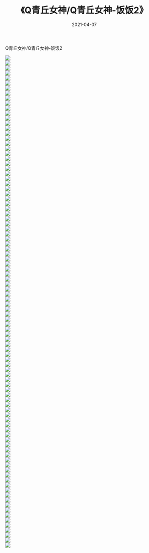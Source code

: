 ﻿---
layout: post
title:  《Q青丘女神/Q青丘女神-饭饭2》
date:   2021-04-07
img: http://pic.660000.xyz/1:/网络美图/2021/Q青丘女神/Q青丘女神-饭饭2/000.jpg
categories: [美女, 清纯, 唯美]
---

Q青丘女神/Q青丘女神-饭饭2

 ![](http://pic.660000.xyz/1:/网络美图/2021/Q青丘女神/Q青丘女神-饭饭2/001.jpg) <br>![](http://pic.660000.xyz/1:/网络美图/2021/Q青丘女神/Q青丘女神-饭饭2/002.jpg) <br>![](http://pic.660000.xyz/1:/网络美图/2021/Q青丘女神/Q青丘女神-饭饭2/003.jpg) <br>![](http://pic.660000.xyz/1:/网络美图/2021/Q青丘女神/Q青丘女神-饭饭2/004.jpg) <br>![](http://pic.660000.xyz/1:/网络美图/2021/Q青丘女神/Q青丘女神-饭饭2/005.jpg) <br>![](http://pic.660000.xyz/1:/网络美图/2021/Q青丘女神/Q青丘女神-饭饭2/006.jpg) <br>![](http://pic.660000.xyz/1:/网络美图/2021/Q青丘女神/Q青丘女神-饭饭2/007.jpg) <br>![](http://pic.660000.xyz/1:/网络美图/2021/Q青丘女神/Q青丘女神-饭饭2/008.jpg) <br>![](http://pic.660000.xyz/1:/网络美图/2021/Q青丘女神/Q青丘女神-饭饭2/009.jpg) <br>![](http://pic.660000.xyz/1:/网络美图/2021/Q青丘女神/Q青丘女神-饭饭2/010.jpg) <br>![](http://pic.660000.xyz/1:/网络美图/2021/Q青丘女神/Q青丘女神-饭饭2/011.jpg) <br>![](http://pic.660000.xyz/1:/网络美图/2021/Q青丘女神/Q青丘女神-饭饭2/012.jpg) <br>![](http://pic.660000.xyz/1:/网络美图/2021/Q青丘女神/Q青丘女神-饭饭2/013.jpg) <br>![](http://pic.660000.xyz/1:/网络美图/2021/Q青丘女神/Q青丘女神-饭饭2/014.jpg) <br>![](http://pic.660000.xyz/1:/网络美图/2021/Q青丘女神/Q青丘女神-饭饭2/015.jpg) <br>![](http://pic.660000.xyz/1:/网络美图/2021/Q青丘女神/Q青丘女神-饭饭2/016.jpg) <br>![](http://pic.660000.xyz/1:/网络美图/2021/Q青丘女神/Q青丘女神-饭饭2/017.jpg) <br>![](http://pic.660000.xyz/1:/网络美图/2021/Q青丘女神/Q青丘女神-饭饭2/018.jpg) <br>![](http://pic.660000.xyz/1:/网络美图/2021/Q青丘女神/Q青丘女神-饭饭2/019.jpg) <br>![](http://pic.660000.xyz/1:/网络美图/2021/Q青丘女神/Q青丘女神-饭饭2/020.jpg) <br>![](http://pic.660000.xyz/1:/网络美图/2021/Q青丘女神/Q青丘女神-饭饭2/021.jpg) <br>![](http://pic.660000.xyz/1:/网络美图/2021/Q青丘女神/Q青丘女神-饭饭2/022.jpg) <br>![](http://pic.660000.xyz/1:/网络美图/2021/Q青丘女神/Q青丘女神-饭饭2/023.jpg) <br>![](http://pic.660000.xyz/1:/网络美图/2021/Q青丘女神/Q青丘女神-饭饭2/024.jpg) <br>![](http://pic.660000.xyz/1:/网络美图/2021/Q青丘女神/Q青丘女神-饭饭2/025.jpg) <br>![](http://pic.660000.xyz/1:/网络美图/2021/Q青丘女神/Q青丘女神-饭饭2/026.jpg) <br>![](http://pic.660000.xyz/1:/网络美图/2021/Q青丘女神/Q青丘女神-饭饭2/027.jpg) <br>![](http://pic.660000.xyz/1:/网络美图/2021/Q青丘女神/Q青丘女神-饭饭2/028.jpg) <br>![](http://pic.660000.xyz/1:/网络美图/2021/Q青丘女神/Q青丘女神-饭饭2/029.jpg) <br>![](http://pic.660000.xyz/1:/网络美图/2021/Q青丘女神/Q青丘女神-饭饭2/030.jpg) <br>![](http://pic.660000.xyz/1:/网络美图/2021/Q青丘女神/Q青丘女神-饭饭2/031.jpg) <br>![](http://pic.660000.xyz/1:/网络美图/2021/Q青丘女神/Q青丘女神-饭饭2/032.jpg) <br>![](http://pic.660000.xyz/1:/网络美图/2021/Q青丘女神/Q青丘女神-饭饭2/033.jpg) <br>![](http://pic.660000.xyz/1:/网络美图/2021/Q青丘女神/Q青丘女神-饭饭2/034.jpg) <br>![](http://pic.660000.xyz/1:/网络美图/2021/Q青丘女神/Q青丘女神-饭饭2/035.jpg) <br>![](http://pic.660000.xyz/1:/网络美图/2021/Q青丘女神/Q青丘女神-饭饭2/036.jpg) <br>![](http://pic.660000.xyz/1:/网络美图/2021/Q青丘女神/Q青丘女神-饭饭2/037.jpg) <br>![](http://pic.660000.xyz/1:/网络美图/2021/Q青丘女神/Q青丘女神-饭饭2/038.jpg) <br>![](http://pic.660000.xyz/1:/网络美图/2021/Q青丘女神/Q青丘女神-饭饭2/039.jpg) <br>![](http://pic.660000.xyz/1:/网络美图/2021/Q青丘女神/Q青丘女神-饭饭2/040.jpg) <br>![](http://pic.660000.xyz/1:/网络美图/2021/Q青丘女神/Q青丘女神-饭饭2/041.jpg) <br>![](http://pic.660000.xyz/1:/网络美图/2021/Q青丘女神/Q青丘女神-饭饭2/042.jpg) <br>![](http://pic.660000.xyz/1:/网络美图/2021/Q青丘女神/Q青丘女神-饭饭2/043.jpg) <br>![](http://pic.660000.xyz/1:/网络美图/2021/Q青丘女神/Q青丘女神-饭饭2/044.jpg) <br>![](http://pic.660000.xyz/1:/网络美图/2021/Q青丘女神/Q青丘女神-饭饭2/045.jpg) <br>![](http://pic.660000.xyz/1:/网络美图/2021/Q青丘女神/Q青丘女神-饭饭2/046.jpg) <br>![](http://pic.660000.xyz/1:/网络美图/2021/Q青丘女神/Q青丘女神-饭饭2/047.jpg) <br>![](http://pic.660000.xyz/1:/网络美图/2021/Q青丘女神/Q青丘女神-饭饭2/048.jpg) <br>![](http://pic.660000.xyz/1:/网络美图/2021/Q青丘女神/Q青丘女神-饭饭2/049.jpg) <br>![](http://pic.660000.xyz/1:/网络美图/2021/Q青丘女神/Q青丘女神-饭饭2/050.jpg) <br>![](http://pic.660000.xyz/1:/网络美图/2021/Q青丘女神/Q青丘女神-饭饭2/051.jpg) <br>![](http://pic.660000.xyz/1:/网络美图/2021/Q青丘女神/Q青丘女神-饭饭2/052.jpg) <br>![](http://pic.660000.xyz/1:/网络美图/2021/Q青丘女神/Q青丘女神-饭饭2/053.jpg) <br>![](http://pic.660000.xyz/1:/网络美图/2021/Q青丘女神/Q青丘女神-饭饭2/054.jpg) <br>![](http://pic.660000.xyz/1:/网络美图/2021/Q青丘女神/Q青丘女神-饭饭2/055.jpg) <br>![](http://pic.660000.xyz/1:/网络美图/2021/Q青丘女神/Q青丘女神-饭饭2/056.jpg) <br>![](http://pic.660000.xyz/1:/网络美图/2021/Q青丘女神/Q青丘女神-饭饭2/057.jpg) <br>![](http://pic.660000.xyz/1:/网络美图/2021/Q青丘女神/Q青丘女神-饭饭2/058.jpg) <br>![](http://pic.660000.xyz/1:/网络美图/2021/Q青丘女神/Q青丘女神-饭饭2/059.jpg) <br>![](http://pic.660000.xyz/1:/网络美图/2021/Q青丘女神/Q青丘女神-饭饭2/060.jpg) <br>![](http://pic.660000.xyz/1:/网络美图/2021/Q青丘女神/Q青丘女神-饭饭2/061.jpg) <br>![](http://pic.660000.xyz/1:/网络美图/2021/Q青丘女神/Q青丘女神-饭饭2/062.jpg) <br>![](http://pic.660000.xyz/1:/网络美图/2021/Q青丘女神/Q青丘女神-饭饭2/063.jpg) <br>![](http://pic.660000.xyz/1:/网络美图/2021/Q青丘女神/Q青丘女神-饭饭2/064.jpg) <br>![](http://pic.660000.xyz/1:/网络美图/2021/Q青丘女神/Q青丘女神-饭饭2/065.jpg) <br>![](http://pic.660000.xyz/1:/网络美图/2021/Q青丘女神/Q青丘女神-饭饭2/066.jpg) <br>![](http://pic.660000.xyz/1:/网络美图/2021/Q青丘女神/Q青丘女神-饭饭2/067.jpg) <br>![](http://pic.660000.xyz/1:/网络美图/2021/Q青丘女神/Q青丘女神-饭饭2/068.jpg) <br>![](http://pic.660000.xyz/1:/网络美图/2021/Q青丘女神/Q青丘女神-饭饭2/069.jpg) <br>![](http://pic.660000.xyz/1:/网络美图/2021/Q青丘女神/Q青丘女神-饭饭2/070.jpg) <br>![](http://pic.660000.xyz/1:/网络美图/2021/Q青丘女神/Q青丘女神-饭饭2/071.jpg) <br>![](http://pic.660000.xyz/1:/网络美图/2021/Q青丘女神/Q青丘女神-饭饭2/072.jpg) <br>![](http://pic.660000.xyz/1:/网络美图/2021/Q青丘女神/Q青丘女神-饭饭2/073.jpg) <br>![](http://pic.660000.xyz/1:/网络美图/2021/Q青丘女神/Q青丘女神-饭饭2/074.jpg) <br>![](http://pic.660000.xyz/1:/网络美图/2021/Q青丘女神/Q青丘女神-饭饭2/075.jpg) <br>![](http://pic.660000.xyz/1:/网络美图/2021/Q青丘女神/Q青丘女神-饭饭2/076.jpg) <br>![](http://pic.660000.xyz/1:/网络美图/2021/Q青丘女神/Q青丘女神-饭饭2/077.jpg) <br>![](http://pic.660000.xyz/1:/网络美图/2021/Q青丘女神/Q青丘女神-饭饭2/078.jpg) <br>![](http://pic.660000.xyz/1:/网络美图/2021/Q青丘女神/Q青丘女神-饭饭2/079.jpg) <br>![](http://pic.660000.xyz/1:/网络美图/2021/Q青丘女神/Q青丘女神-饭饭2/080.jpg) <br>![](http://pic.660000.xyz/1:/网络美图/2021/Q青丘女神/Q青丘女神-饭饭2/081.jpg) <br>![](http://pic.660000.xyz/1:/网络美图/2021/Q青丘女神/Q青丘女神-饭饭2/082.jpg) <br>![](http://pic.660000.xyz/1:/网络美图/2021/Q青丘女神/Q青丘女神-饭饭2/083.jpg) <br>![](http://pic.660000.xyz/1:/网络美图/2021/Q青丘女神/Q青丘女神-饭饭2/084.jpg) <br>![](http://pic.660000.xyz/1:/网络美图/2021/Q青丘女神/Q青丘女神-饭饭2/085.jpg) <br>![](http://pic.660000.xyz/1:/网络美图/2021/Q青丘女神/Q青丘女神-饭饭2/086.jpg) <br>![](http://pic.660000.xyz/1:/网络美图/2021/Q青丘女神/Q青丘女神-饭饭2/087.jpg) <br>![](http://pic.660000.xyz/1:/网络美图/2021/Q青丘女神/Q青丘女神-饭饭2/088.jpg) <br>![](http://pic.660000.xyz/1:/网络美图/2021/Q青丘女神/Q青丘女神-饭饭2/089.jpg) <br>![](http://pic.660000.xyz/1:/网络美图/2021/Q青丘女神/Q青丘女神-饭饭2/090.jpg) <br>![](http://pic.660000.xyz/1:/网络美图/2021/Q青丘女神/Q青丘女神-饭饭2/091.jpg) <br>![](http://pic.660000.xyz/1:/网络美图/2021/Q青丘女神/Q青丘女神-饭饭2/092.jpg) <br>![](http://pic.660000.xyz/1:/网络美图/2021/Q青丘女神/Q青丘女神-饭饭2/093.jpg) <br>![](http://pic.660000.xyz/1:/网络美图/2021/Q青丘女神/Q青丘女神-饭饭2/094.jpg) <br>![](http://pic.660000.xyz/1:/网络美图/2021/Q青丘女神/Q青丘女神-饭饭2/095.jpg) <br>![](http://pic.660000.xyz/1:/网络美图/2021/Q青丘女神/Q青丘女神-饭饭2/096.jpg) <br>![](http://pic.660000.xyz/1:/网络美图/2021/Q青丘女神/Q青丘女神-饭饭2/097.jpg) <br>![](http://pic.660000.xyz/1:/网络美图/2021/Q青丘女神/Q青丘女神-饭饭2/098.jpg) <br>